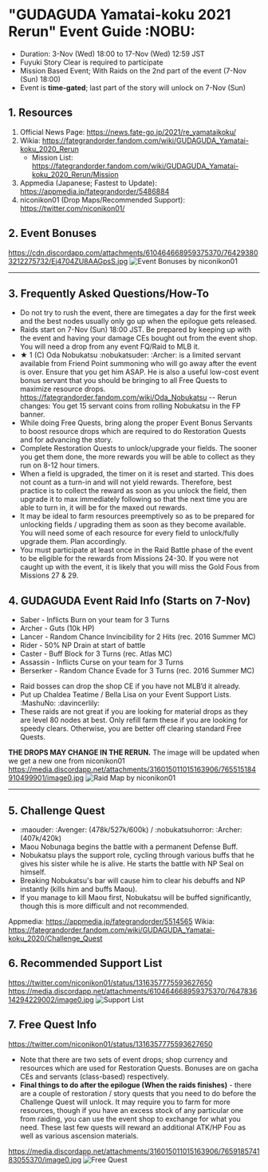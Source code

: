 # __**"GUDAGUDA Yamatai-koku 2021 Rerun" Event Guide**__ :NOBU:
- Duration: 3-Nov (Wed) 18:00 to 17-Nov (Wed) 12:59 JST
- Fuyuki Story Clear is required to participate
- Mission Based Event; With Raids on the 2nd part of the event (7-Nov (Sun) 18:00)
- Event is __time-gated__; last part of the story will unlock on 7-Nov (Sun)

## __**1. Resources**__
1. Official News Page: <https://news.fate-go.jp/2021/re_yamataikoku/>
2. Wikia: <https://fategrandorder.fandom.com/wiki/GUDAGUDA_Yamatai-koku_2020_Rerun>
    - Mission List: <https://fategrandorder.fandom.com/wiki/GUDAGUDA_Yamatai-koku_2020_Rerun/Mission>
3. Appmedia (Japanese; Fastest to Update): <https://appmedia.jp/fategrandorder/5486884>
4. niconikon01 (Drop Maps/Recommended Support): <https://twitter.com/niconikon01/>

## __**2. Event Bonuses**__
https://cdn.discordapp.com/attachments/610464668959375370/764293803212275732/Ej4704ZU8AAGpsS.jpg
![Event Bonuses by niconikon01](https://cdn.discordapp.com/attachments/610464668959375370/764293803212275732/Ej4704ZU8AAGpsS.jpg)

---

## __**3. Frequently Asked Questions/How-To**__
- Do not try to rush the event, there are timegates a day for the first week and the best nodes usually only go up when the epilogue gets released.
- Raids start on 7-Nov (Sun) 18:00 JST. Be prepared by keeping up with the event and having your damage CEs bought out from the event shop. You will need a drop from any event FQ/Raid to MLB it. 
- ★ 1 (C) Oda Nobukatsu :nobukatsuder: :Archer: is a limited servant available from Friend Point summoning who will go away after the event is over. Ensure that you get him ASAP. He is also a useful low-cost event bonus servant that you should be bringing to all Free Quests to maximize resource drops. 
<https://fategrandorder.fandom.com/wiki/Oda_Nobukatsu>
-- Rerun changes: You get 15 servant coins from rolling Nobukatsu in the FP banner.
- While doing Free Quests, bring along the proper Event Bonus Servants to boost resource drops which are required to do Restoration Quests and for advancing the story. 
- Complete Restoration Quests to unlock/upgrade your fields. The sooner you get them done, the more rewards you will be able to collect as they run on 8-12 hour timers. 
- When a field is upgraded, the timer on it is reset and started. This does not count as a turn-in and will not yield rewards. Therefore, best practice is to collect the reward as soon as you unlock the field, then upgrade it to max immediately following so that the next time you are able to turn in, it will be for the maxed out rewards. 
- It may be ideal to farm resources preemptively so as to be prepared for unlocking fields / upgrading them as soon as they become available. You will need some of each resource for every field to unlock/fully upgrade them. Plan accordingly.
- You must participate at least once in the Raid Battle phase of the event to be eligible for the rewards from Missions 24-30. If you were not caught up with the event, it is likely that you will miss the Gold Fous from Missions 27 & 29. 

## __**4. GUDAGUDA Event Raid Info (Starts on 7-Nov)**__
* Saber - Inflicts Burn on your team for 3 Turns
* Archer - Guts (10k HP) 
* Lancer - Random Chance Invincibility for 2 Hits (rec. 2016 Summer MC)
* Rider - 50% NP Drain at start of battle
* Caster - Buff Block for 3 Turns (rec. Atlas MC)
* Assassin - Inflicts Curse on your team for 3 Turns
* Berserker - Random Chance Evade for 3 Turns (rec. 2016 Summer MC)

- Raid bosses can drop the shop CE if you have not MLB’d it already. 
- Put up Chaldea Teatime / Bella Lisa on your Event Support Lists. :MashuNo: :davincerlily:
- These raids are not great if you are looking for material drops as they are level 80 nodes at best. Only refill farm these if you are looking for speedy clears. Otherwise, you are better off clearing standard Free Quests. 

__THE DROPS MAY CHANGE IN THE RERUN.__ The image will be updated when we get a new one from niconikon01
https://media.discordapp.net/attachments/316015011015163906/765515184910499901/image0.jpg
![Raid Map by niconikon01](https://media.discordapp.net/attachments/316015011015163906/765515184910499901/image0.jpg)

---

## __**5. Challenge Quest**__
- :maouder: :Avenger: (478k/527k/600k) / :nobukatsuhorror: :Archer: (407k/420k)
- Maou Nobunaga begins the battle with a permanent Defense Buff.
- Nobukatsu plays the support role, cycling through various buffs that he gives his sister while he is alive. He starts the battle with NP Seal on himself.
- Breaking Nobukatsu's bar will cause him to clear his debuffs and NP instantly (kills him and buffs Maou). 
- If you manage to kill Maou first, Nobukatsu will be buffed significantly, though this is more difficult and not recommended. 

Appmedia: <https://appmedia.jp/fategrandorder/5514565>
Wikia: <https://fategrandorder.fandom.com/wiki/GUDAGUDA_Yamatai-koku_2020/Challenge_Quest>

## __**6. Recommended Support List**__

<https://twitter.com/niconikon01/status/1316357775593627650>
https://media.discordapp.net/attachments/610464668959375370/764783614294229002/image0.jpg
![Support List](https://media.discordapp.net/attachments/610464668959375370/764783614294229002/image0.jpg)

## __**7. Free Quest Info**__
<https://twitter.com/niconikon01/status/1316357775593627650>

- Note that there are two sets of event drops; shop currency and resources which are used for Restoration Quests. Bonuses are on gacha CEs and servants (class-based) respectively. 
- __Final things to do after the epilogue (When the raids finishes)__ - there are a couple of restoration / story quests that you need to do before the Challenge Quest will unlock. It may require you to farm for more resources, though if you have an excess stock of any particular one from raiding, you can use the event shop to exchange for what you need. These last few quests will reward an additional ATK/HP Fou as well as various ascension materials.

https://media.discordapp.net/attachments/316015011015163906/765918574183055370/image0.jpg
![Free Quest](https://media.discordapp.net/attachments/316015011015163906/765918574183055370/image0.jpg)



